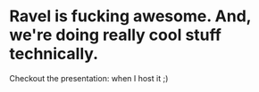 # Ravel is fucking awesome. And, we're doing really cool stuff technically.

Checkout the presentation: when I host it ;)
